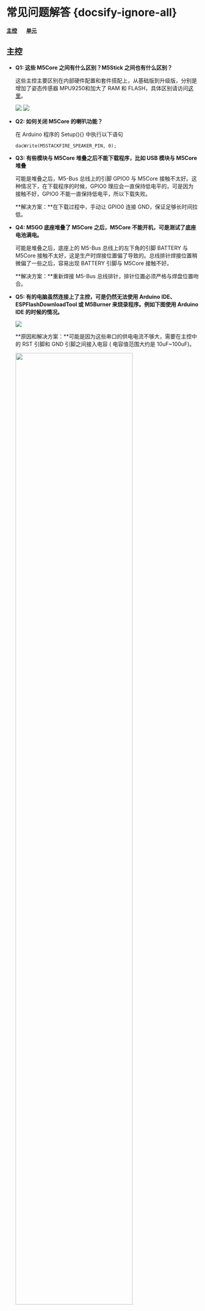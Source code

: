 # 常见问题解答 {docsify-ignore-all}

**[主控](#主控)**&nbsp;&nbsp;&nbsp;&nbsp;&nbsp;&nbsp;**[单元](#单元)**

<!-- **[主控](#主控)**&nbsp;&nbsp;&nbsp;&nbsp;&nbsp;&nbsp;**[模块](#模块)**&nbsp;&nbsp;&nbsp;&nbsp;&nbsp;&nbsp;**[底座](#底座)**&nbsp;&nbsp;&nbsp;&nbsp;&nbsp;&nbsp;**[单元](#单元)** -->

## 主控

- **Q1: 这些 M5Core 之间有什么区别？M5Stick 之间也有什么区别？**

    这些主控主要区别在内部硬件配置和套件搭配上，从基础版到升级版，分别是增加了姿态传感器 MPU9250和加大了 RAM 和 FLASH，具体区别请访问[这里](https://github.com/m5stack/M5-Schematic/blob/master/Core/hardware_difference_between_cores_zh_CN.md)。

    <img src="https://m5stack.oss-cn-shenzhen.aliyuncs.com/image/m5-docs_table/core_comparison/core_main_comparison_04_zh_CN.png">

    <img src="https://m5stack.oss-cn-shenzhen.aliyuncs.com/image/m5-docs_table/core_comparison/core_main_comparison_05_zh_CN.png">

- **Q2: 如何关闭 M5Core 的喇叭功能？**

    在 Arduino 程序的 Setup(){} 中执行以下语句

    ```arduino
    dacWrite(M5STACKFIRE_SPEAKER_PIN, 0);
    ```

- **Q3: 有些模块与 M5Core 堆叠之后不能下载程序，比如 USB 模块与 M5Core 堆叠**

    可能是堆叠之后，M5-Bus 总线上的引脚 GPIO0 与 M5Core 接触不太好。这种情况下，在下载程序的时候，GPIO0 理应会一直保持低电平的，可是因为接触不好，GPIO0 不能一直保持低电平，所以下载失败。

    **解决方案：**在下载过程中，手动让 GPIO0 连接 GND，保证足够长时间拉低。

- **Q4: M5GO 底座堆叠了 M5Core 之后，M5Core 不能开机，可是测试了底座电池满电。**

    可能是堆叠之后，底座上的 M5-Bus 总线上的左下角的引脚 BATTERY 与 M5Core 接触不太好，这是生产时焊接位置偏了导致的。总线排针焊接位置稍微偏了一些之后，容易出现 BATTERY 引脚与 M5Core 接触不好。

    **解决方案：**重新焊接 M5-Bus 总线排针，排针位置必须严格与焊盘位置吻合。

- **Q5: 有的电脑虽然连接上了主控，可是仍然无法使用 Arduino IDE、ESPFlashDownloadTool 或 M5Burner 来烧录程序。例如下图使用 Arduino IDE 的时候的情况。**

    <img src="assets/img/faq/faq_03.png">

    <!-- 可能是堆叠之后，底座上的 M5-Bus 总线上的左下角的引脚 BATTERY 与 M5Core 接触不太好，这是生产时焊接位置偏了导致的。总线排针焊接位置稍微偏了一些之后，容易出现 BATTERY 引脚与 M5Core 接触不好。 -->

    **原因和解决方案：**可能是因为这些串口的供电电流不够大，需要在主控中的 RST 引脚和 GND 引脚之间接入电容 ( 电容值范围大约是 10uF~100uF)。

    <img src="assets/img/faq/faq_05.png" width="80%" height="80%">

- **Q6: ESP32 有哪些特殊的 GPIO 管脚需要注意？**

    ESP32 有 34 个 GPIO 管脚，其中 GPIO 34-39 仅用作输入，不能作为输出，其他的既可以作为输入又可以作为输出管脚。

- **Q7: 为什么带 MPU9250 的 Stick 烧录了出厂固件之后，按按键 A，结果显示 "No"，即 "不存在9250"。**

    重启这个 Stick，就可以显示。因为读取 MPU9250 的代码放置在出厂程序的 setup() 函数中，开机只执行一次，所以重启，让 Stick 再检测一次 MPU9250。

## 单元

- **Q1: M5Stack 的多款摄像头 Unit 之间有什么区别？**

    这些摄像头主要区别在于一些管脚 (OV2640-SIOD、OV2640-VSYNC、GROVE 接口)、镜头类型、有无 PSRAM，具体区别请访问[这里](https://shimo.im/sheets/gP96C8YTdyjGgKQC/e2041)。

    <img src="https://m5stack.oss-cn-shenzhen.aliyuncs.com/image/m5-docs_table/camera_comparison/camera_comparison_zh_CN.png">

- **Q2: 摄像头通过 WIFI 传输图像给手机，能传输多远？**

    经过测试，在室内使用 M5Camera 能传输 20 米左右。

<!-- 可以多个电池堆叠在一起吗？ 可以 -->

<!-- ### Minicore

### 套件

## 功能模块Modules

#### 通信模块

#### 拓展模块

#### 驱动模块

## Units

### 通信类Unit

### 传感类Unit

### 驱动类Unit -->

<!-- ---


- Q. USB插入Core之后，识别不到串口号？
  - A. 这些Core主要区别在内部硬件配置和套件搭配上，从基础版到升级版，分别是增加了运动传感器和加大了RAM和FLASH，具体区别请访问这个链接

    https://github.com/m5stack/M5-Schematic/blob/master/Core/hardware_difference_between_cores.md

- Q. 有些模块与Core堆叠之后不能下载程序，比如USB模块与Core堆叠
- A. 可能是堆叠之后，接触不好，M5-Bus总线有GPIO0，接触不好的时候，GPIO0的时序不对，下载的时候要手动GPIO0连接GND，保证足够长时间拉低

--- -->